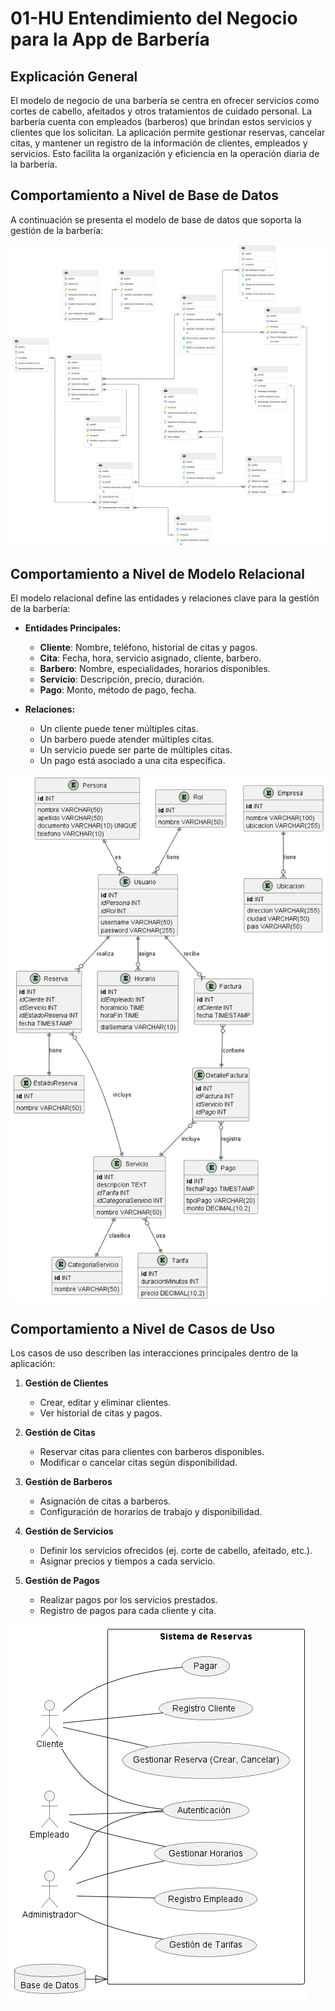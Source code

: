 # 01-HU Entendimiento del Negocio para la App de Barbería

## Explicación General
El modelo de negocio de una barbería se centra en ofrecer servicios como cortes de cabello, afeitados y otros tratamientos de cuidado personal. La barbería cuenta con empleados (barberos) que brindan estos servicios y clientes que los solicitan. La aplicación permite gestionar reservas, cancelar citas, y mantener un registro de la información de clientes, empleados y servicios. Esto facilita la organización y eficiencia en la operación diaria de la barbería.

## Comportamiento a Nivel de Base de Datos
A continuación se presenta el modelo de base de datos que soporta la gestión de la barbería:

![Modelo de Base de Datos](/recursos-adicionales/mode_DB%20(1).png)

## Comportamiento a Nivel de Modelo Relacional
El modelo relacional define las entidades y relaciones clave para la gestión de la barbería:

- **Entidades Principales:**
   - **Cliente**: Nombre, teléfono, historial de citas y pagos.
   - **Cita**: Fecha, hora, servicio asignado, cliente, barbero.
   - **Barbero**: Nombre, especialidades, horarios disponibles.
   - **Servicio**: Descripción, precio, duración.
   - **Pago**: Monto, método de pago, fecha.
   
- **Relaciones:**
   - Un cliente puede tener múltiples citas.
   - Un barbero puede atender múltiples citas.
   - Un servicio puede ser parte de múltiples citas.
   - Un pago está asociado a una cita específica.

![Modelo Relacional](/recursos-adicionales/MER.png)

## Comportamiento a Nivel de Casos de Uso
Los casos de uso describen las interacciones principales dentro de la aplicación:

1. **Gestión de Clientes**
   - Crear, editar y eliminar clientes.
   - Ver historial de citas y pagos.
   
2. **Gestión de Citas**
   - Reservar citas para clientes con barberos disponibles.
   - Modificar o cancelar citas según disponibilidad.
   
3. **Gestión de Barberos**
   - Asignación de citas a barberos.
   - Configuración de horarios de trabajo y disponibilidad.
   
4. **Gestión de Servicios**
   - Definir los servicios ofrecidos (ej. corte de cabello, afeitado, etc.).
   - Asignar precios y tiempos a cada servicio.

5. **Gestión de Pagos**
   - Realizar pagos por los servicios prestados.
   - Registro de pagos para cada cliente y cita.

![Casos de Uso](/recursos-adicionales/casos_de_uso.png)